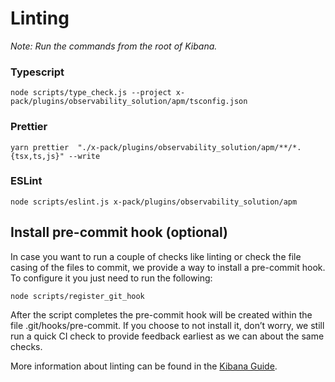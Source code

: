 # Linting

_Note: Run the commands from the root of Kibana._

### Typescript

```
node scripts/type_check.js --project x-pack/plugins/observability_solution/apm/tsconfig.json
```

### Prettier

```
yarn prettier  "./x-pack/plugins/observability_solution/apm/**/*.{tsx,ts,js}" --write
```

### ESLint

```
node scripts/eslint.js x-pack/plugins/observability_solution/apm
```

## Install pre-commit hook (optional)

In case you want to run a couple of checks like linting or check the file casing of the files to commit, we provide a way to install a pre-commit hook. To configure it you just need to run the following:

`node scripts/register_git_hook`

After the script completes the pre-commit hook will be created within the file .git/hooks/pre-commit. If you choose to not install it, don’t worry, we still run a quick CI check to provide feedback earliest as we can about the same checks.

More information about linting can be found in the [Kibana Guide](https://www.elastic.co/guide/en/kibana/current/kibana-linting.html).
